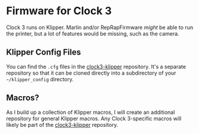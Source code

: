 # Firmware for Clock 3

Clock 3 runs on Klipper. Marlin and/or RepRapFirmware *might* be able to run the printer, but a lot of features would be missing, such as the camera.

## Klipper Config Files

You can find the `.cfg` files in the [clock3-klipper](../../../../clock3-klipper) repository. It's a separate repository so that it can be cloned directly into a subdirectory of your `~/klipper_config` directory.

## Macros?

As I build up a collection of Klipper macros, I will create an additional repository for general Klipper macros. Any Clock 3-specific macros will likely be part of the [clock3-klipper](../../../../clock3-klipper) repository.